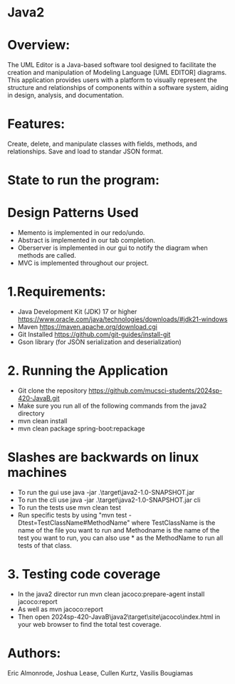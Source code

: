 # Java2
# Overview:

The UML Editor is a Java-based software tool designed to facilitate the creation and manipulation of Modeling Language [UML EDITOR] diagrams. 
This application provides users with a platform to visually represent the structure and relationships of components within a software system, 
aiding in design, analysis, and documentation.

# Features:

Create, delete, and manipulate classes with fields, methods, and relationships.
Save and load to standar JSON format.

# State to run the program:

# Design Patterns Used
- Memento is implemented in our redo/undo.
- Abstract is implemented in our tab completion.
- Oberserver is implemented in our gui to notify the diagram when methods are called.
- MVC is implemented throughout our project.

# 1.Requirements: 

- Java Development Kit (JDK) 17 or higher https://www.oracle.com/java/technologies/downloads/#jdk21-windows
- Maven https://maven.apache.org/download.cgi
- Git Installed https://github.com/git-guides/install-git
- Gson library (for JSON serialization and deserialization)

# 2. Running the Application
- Git clone the repository https://github.com/mucsci-students/2024sp-420-JavaB.git
- Make sure you run all of the following commands from the java2 directory
- mvn clean install
- mvn clean package spring-boot:repackage
# Slashes are backwards on linux machines
- To run the gui use java -jar .\target\java2-1.0-SNAPSHOT.jar
- To run the cli use java -jar .\target\java2-1.0-SNAPSHOT.jar cli
- To run the tests use mvn clean test
- Run specific tests by using "mvn test -Dtest=TestClassName#MethodName" where TestClassName is the name of the file you want to run and Methodname is the name of the test you want to run, you can also use * as the MethodName to run all tests of that class.

# 3. Testing code coverage
- In the java2 director run mvn clean jacoco:prepare-agent install jacoco:report
- As well as mvn jacoco:report
- Then open 2024sp-420-JavaB\java2\target\site\jacoco\index.html in your web browser to find the total test coverage.

# Authors: 
   Eric Almonrode, Joshua Lease, Cullen Kurtz, Vasilis Bougiamas
